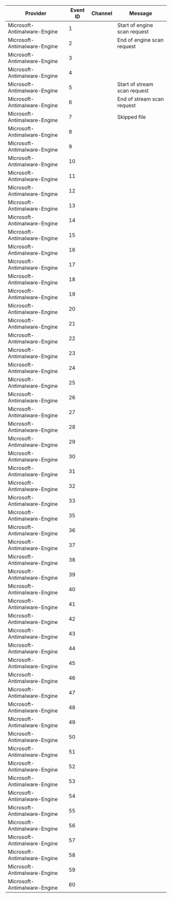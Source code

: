 Provider                      |  Event ID  |  Channel  |  Message
------------------------------|------------|-----------|------------------------------
Microsoft-Antimalware-Engine  |  1         |           |  Start of engine scan request
Microsoft-Antimalware-Engine  |  2         |           |  End of engine scan request
Microsoft-Antimalware-Engine  |  3         |           |
Microsoft-Antimalware-Engine  |  4         |           |
Microsoft-Antimalware-Engine  |  5         |           |  Start of stream scan request
Microsoft-Antimalware-Engine  |  6         |           |  End of stream scan request
Microsoft-Antimalware-Engine  |  7         |           |  Skipped file
Microsoft-Antimalware-Engine  |  8         |           |
Microsoft-Antimalware-Engine  |  9         |           |
Microsoft-Antimalware-Engine  |  10        |           |
Microsoft-Antimalware-Engine  |  11        |           |
Microsoft-Antimalware-Engine  |  12        |           |
Microsoft-Antimalware-Engine  |  13        |           |
Microsoft-Antimalware-Engine  |  14        |           |
Microsoft-Antimalware-Engine  |  15        |           |
Microsoft-Antimalware-Engine  |  16        |           |
Microsoft-Antimalware-Engine  |  17        |           |
Microsoft-Antimalware-Engine  |  18        |           |
Microsoft-Antimalware-Engine  |  19        |           |
Microsoft-Antimalware-Engine  |  20        |           |
Microsoft-Antimalware-Engine  |  21        |           |
Microsoft-Antimalware-Engine  |  22        |           |
Microsoft-Antimalware-Engine  |  23        |           |
Microsoft-Antimalware-Engine  |  24        |           |
Microsoft-Antimalware-Engine  |  25        |           |
Microsoft-Antimalware-Engine  |  26        |           |
Microsoft-Antimalware-Engine  |  27        |           |
Microsoft-Antimalware-Engine  |  28        |           |
Microsoft-Antimalware-Engine  |  29        |           |
Microsoft-Antimalware-Engine  |  30        |           |
Microsoft-Antimalware-Engine  |  31        |           |
Microsoft-Antimalware-Engine  |  32        |           |
Microsoft-Antimalware-Engine  |  33        |           |
Microsoft-Antimalware-Engine  |  35        |           |
Microsoft-Antimalware-Engine  |  36        |           |
Microsoft-Antimalware-Engine  |  37        |           |
Microsoft-Antimalware-Engine  |  38        |           |
Microsoft-Antimalware-Engine  |  39        |           |
Microsoft-Antimalware-Engine  |  40        |           |
Microsoft-Antimalware-Engine  |  41        |           |
Microsoft-Antimalware-Engine  |  42        |           |
Microsoft-Antimalware-Engine  |  43        |           |
Microsoft-Antimalware-Engine  |  44        |           |
Microsoft-Antimalware-Engine  |  45        |           |
Microsoft-Antimalware-Engine  |  46        |           |
Microsoft-Antimalware-Engine  |  47        |           |
Microsoft-Antimalware-Engine  |  48        |           |
Microsoft-Antimalware-Engine  |  49        |           |
Microsoft-Antimalware-Engine  |  50        |           |
Microsoft-Antimalware-Engine  |  51        |           |
Microsoft-Antimalware-Engine  |  52        |           |
Microsoft-Antimalware-Engine  |  53        |           |
Microsoft-Antimalware-Engine  |  54        |           |
Microsoft-Antimalware-Engine  |  55        |           |
Microsoft-Antimalware-Engine  |  56        |           |
Microsoft-Antimalware-Engine  |  57        |           |
Microsoft-Antimalware-Engine  |  58        |           |
Microsoft-Antimalware-Engine  |  59        |           |
Microsoft-Antimalware-Engine  |  60        |           |